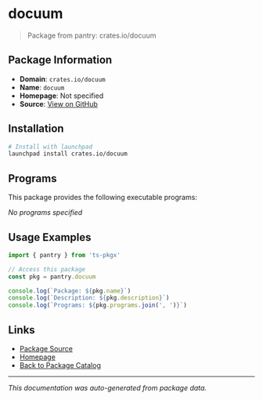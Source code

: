# docuum

> Package from pantry: crates.io/docuum

## Package Information

- **Domain**: `crates.io/docuum`
- **Name**: `docuum`
- **Homepage**: Not specified
- **Source**: [View on GitHub](https://github.com/pkgxdev/pantry/tree/main/projects/crates.io/docuum/package.yml)

## Installation

```bash
# Install with launchpad
launchpad install crates.io/docuum
```

## Programs

This package provides the following executable programs:

*No programs specified*

## Usage Examples

```typescript
import { pantry } from 'ts-pkgx'

// Access this package
const pkg = pantry.docuum

console.log(`Package: ${pkg.name}`)
console.log(`Description: ${pkg.description}`)
console.log(`Programs: ${pkg.programs.join(', ')}`)
```

## Links

- [Package Source](https://github.com/pkgxdev/pantry/tree/main/projects/crates.io/docuum/package.yml)
- [Homepage](#)
- [Back to Package Catalog](../../../package-catalog.md)

---

*This documentation was auto-generated from package data.*
